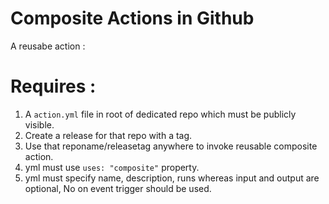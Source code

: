 # Composite Actions in Github

A reusabe action : 

# Requires :

1. A `action.yml` file in root of dedicated repo which must be publicly visible.
2. Create a release for that repo with a tag.
3. Use that reponame/releasetag anywhere to invoke reusable composite action.
4. yml must use `uses: "composite"` property.
5. yml must specify name, description, runs whereas input and output are optional, No on event trigger should be used.

